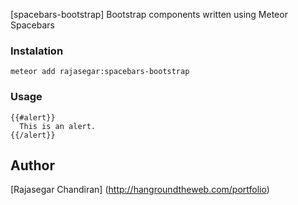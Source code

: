 [spacebars-bootstrap] Bootstrap components written using Meteor Spacebars

### Instalation ###

    meteor add rajasegar:spacebars-bootstrap

### Usage ###

    {{#alert}}
      This is an alert.
    {{/alert}}

## Author ##
  [Rajasegar Chandiran] (http://hangroundtheweb.com/portfolio)
